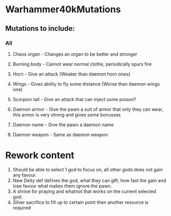 # Warhammer40kMutations

## Mutations to include:
### All
1. Chaos organ - Changes an organ to be better and stronger
2. Burning body - Cannot wear normal clothe, periodically spurs fire
3. Horn - Give an attack (Weaker than daemon horn ones)
4. Wings - Gives ability to fly some distance (Worse than daemon wings one)
5. Scorpion tail - Give an attack that can inject some poison?

7. Daemon armor - Give the pawn a suit of armor that only they can wear, this armor is very strong and gives some bonusses

8. Daemon name - Give the pawn a daemon name

9. Daemon weapon - Same as daemon weapon



# Rework content
1. Should be able to select 1 god to focus on, all other gods does not gain any favour.
2. New Deity def defines the god, what they can gift, how fast the gain and lose favour what makes them ignore the pawn.
3. A shrine for praying and whatnot that works on the current selected god.
4. Silver sacrifice to fill up to certain point then another resource is required
